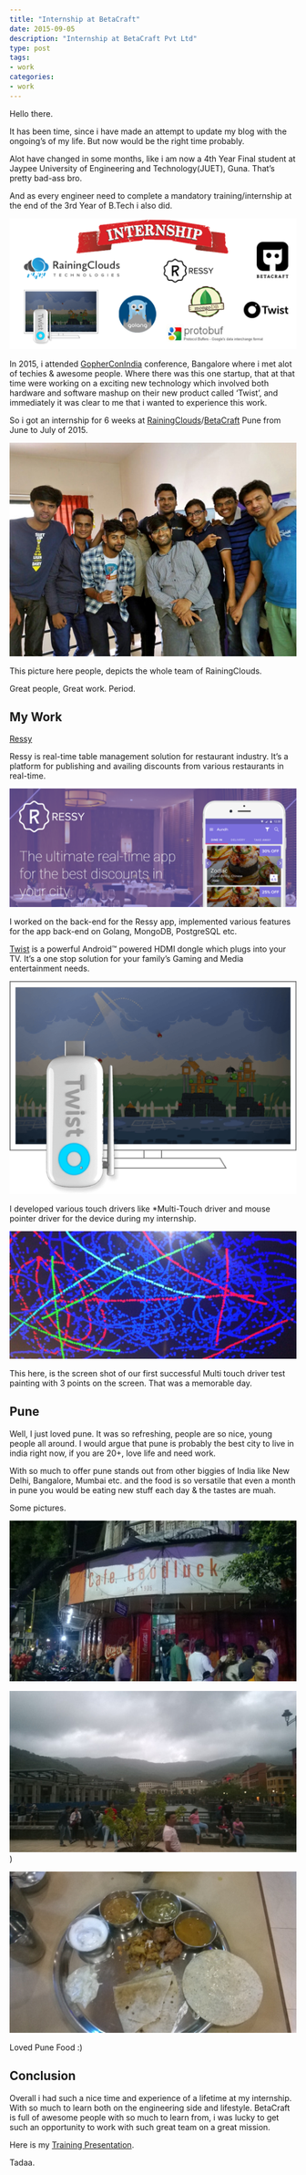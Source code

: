 ```yaml
---
title: "Internship at BetaCraft"
date: 2015-09-05
description: "Internship at BetaCraft Pvt Ltd"
type: post
tags:
- work
categories:
- work
---
```


Hello there.

It has been time, since i have made an attempt to update my blog with the ongoing’s of my life. But now would be the right time probably.

Alot have changed in some months, like i am now a 4th Year Final student at Jaypee University of Engineering and Technology(JUET), Guna. That’s pretty bad-ass bro.

And as every engineer need to complete a mandatory training/internship at the end of the 3rd Year of B.Tech i also did.

![image](tumblr_inline_nu4zsfqsX81sa1q7i_540.png)

In 2015, i attended [GopherConIndia](http://www.gophercon.in/) conference, Bangalore where i met alot of techies & awesome people. Where there was this one startup, that at that time were working on a exciting new technology which involved both hardware and software mashup on their new product called ‘Twist’, and immediately it was clear to me that i wanted to experience this work.

So i got an internship for 6 weeks at [RainingClouds](http://rainingclouds.com/)/[BetaCraft](http://betacraft.co/)
Pune from June to July of 2015.

![Yash Raj Singh at BetaCraft, Internship](tumblr_inline_nu5u1oLqMK1sa1q7i_540.jpg)

This picture here people, depicts the whole team of RainingClouds.

Great people, Great work. Period.

My Work
-------

[Ressy](http://ressyapp.com/)

Ressy is real-time table management solution for restaurant industry. It’s a platform for publishing and availing discounts from various restaurants in real-time.

![image](tumblr_inline_nu6je3y2Yh1sa1q7i_540.png)

I worked on the back-end for the Ressy app, implemented various features for the app back-end on Golang, MongoDB, PostgreSQL etc.

[Twist](http://www.gettwist.tv/) is a powerful Android™ powered HDMI dongle which plugs into your TV. It’s a one stop solution for your family’s Gaming and Media entertainment needs.

![image](tumblr_inline_nu6jcsIzvL1sa1q7i_540.png)

I developed various touch drivers like *Multi-Touch driver and mouse pointer driver for the device during my internship.

![image](tumblr_inline_nu6jzc3a2q1sa1q7i_540.jpg)

This here, is the screen shot of our first successful Multi touch driver test painting with 3 points on the screen. That was a memorable day.

Pune
----

Well, I just loved pune. It was so refreshing, people are so nice, young people all around. I would argue that pune is probably the best city to live in india right now, if you are 20+, love life and need work.

With so much to offer pune stands out from other biggies of India like New Delhi, Bangalore, Mumbai etc. and the food is so versatile that even a month in pune you would be eating new stuff each day & the tastes are muah.

Some pictures.

![image](tumblr_inline_nu6jwyai951sa1q7i_540.jpg)

![image](tumblr_inline_nu6jxjZs3S1sa1q7i_540.jpg))

![image](tumblr_inline_nu6lixMZnX1sa1q7i_540.jpg)

Loved Pune Food :)


Conclusion
----------

Overall i had such a nice time and experience of a lifetime at my internship. With so much to learn both on the engineering side and lifestyle. BetaCraft is full of awesome people with so much to learn from, i was lucky to get such an opportunity to work with such great team on a great mission.

Here is my [Training Presentation](https://drive.google.com/file/d/0B19RfWY3tagHX3hTcmw3VmZSQTQ/view?usp=sharing).

Tadaa.

